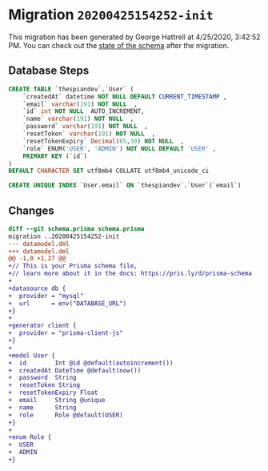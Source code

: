 # Migration `20200425154252-init`

This migration has been generated by George Hattrell at 4/25/2020, 3:42:52 PM.
You can check out the [state of the schema](./schema.prisma) after the migration.

## Database Steps

```sql
CREATE TABLE `thespiandev`.`User` (
    `createdAt` datetime NOT NULL DEFAULT CURRENT_TIMESTAMP ,
    `email` varchar(191) NOT NULL  ,
    `id` int NOT NULL  AUTO_INCREMENT,
    `name` varchar(191) NOT NULL  ,
    `password` varchar(191) NOT NULL  ,
    `resetToken` varchar(191) NOT NULL  ,
    `resetTokenExpiry` Decimal(65,30) NOT NULL  ,
    `role` ENUM('USER', 'ADMIN') NOT NULL DEFAULT 'USER' ,
    PRIMARY KEY (`id`)
) 
DEFAULT CHARACTER SET utf8mb4 COLLATE utf8mb4_unicode_ci

CREATE UNIQUE INDEX `User.email` ON `thespiandev`.`User`(`email`)
```

## Changes

```diff
diff --git schema.prisma schema.prisma
migration ..20200425154252-init
--- datamodel.dml
+++ datamodel.dml
@@ -1,0 +1,27 @@
+// This is your Prisma schema file,
+// learn more about it in the docs: https://pris.ly/d/prisma-schema
+
+datasource db {
+  provider = "mysql"
+  url      = env("DATABASE_URL")
+}
+
+generator client {
+  provider = "prisma-client-js"
+}
+
+model User {
+  id        Int @id @default(autoincrement())
+  createdAt DateTime @default(now())
+  password  String
+  resetToken String
+  resetTokenExpiry Float
+  email     String @unique
+  name      String
+  role      Role @default(USER)
+}
+
+enum Role {
+  USER
+  ADMIN
+}
```


